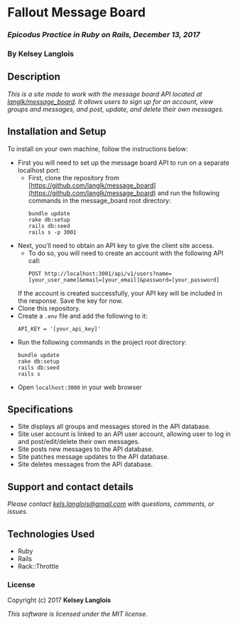 # Fallout Message Board
### _Epicodus Practice in Ruby on Rails, December 13, 2017_

### By Kelsey Langlois

## Description

_This is a site made to work with the message board API located at [langlk/message_board](https://github.com/langlk/message_board). It allows users to sign up for an account, view groups and messages, and post, update, and delete their own messages._

## Installation and Setup

To install on your own machine, follow the instructions below:

* First you will need to set up the message board API to run on a separate localhost port:
  * First, clone the repository from [https://github.com/langlk/message_board](https://github.com/langlk/message_board) and run the following commands in the message_board root directory:
    ```
    bundle update
    rake db:setup
    rails db:seed
    rails s -p 3001
    ```
* Next, you'll need to obtain an API key to give the client site access.
  * To do so, you will need to create an account with the following API call:
    ```
    POST http://localhost:3001/api/v1/users?name=[your_user_name]&email=[your_email]&password=[your_password]
    ```
  If the account is created successfully, your API key will be included in the response. Save the key for now.
* Clone this repository.
* Create a ```.env``` file and add the following to it:
  ```
  API_KEY = '[your_api_key]'
  ```
* Run the following commands in the project root directory:
  ```
  bundle update
  rake db:setup
  rails db:seed
  rails s
  ```
* Open ```localhost:3000``` in your web browser

## Specifications

* Site displays all groups and messages stored in the API database.
* Site user account is linked to an API user account, allowing user to log in and post/edit/delete their own messages.
* Site posts new messages to the API database.
* Site patches message updates to the API database.
* Site deletes messages from the API database.

## Support and contact details

_Please contact [kels.langlois@gmail.com](mailto:kels.langlois@gmail.com) with questions, comments, or issues._

## Technologies Used

* Ruby
* Rails
* Rack::Throttle

### License

Copyright (c) 2017 **Kelsey Langlois**

*This software is licensed under the MIT license.*
